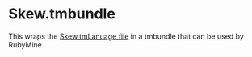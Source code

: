 # Skew.tmbundle

This wraps the [Skew.tmLanuage file](https://github.com/evanw/skew-vscode/blob/master/syntaxes/Skew.tmLanguage) in a tmbundle that can be used by RubyMine. 

